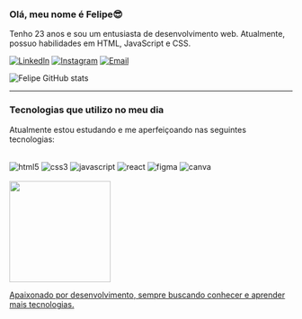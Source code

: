 ### Olá, meu nome é Felipe😎</br>
Tenho 23 anos e sou um entusiasta de desenvolvimento web. Atualmente, possuo habilidades em HTML, JavaScript e CSS.

[![Linkedln](https://img.shields.io/badge/LinkedIn-0077B5?style=for-the-badge&logo=linkedin&logoColor=white)](https://www.linkedin.com/in/felipefsousa/)
[![Instagram](https://img.shields.io/badge/Instagram-E4405F?style=for-the-badge&logo=instagram&logoColor=white)](https://www.instagram.com/felipe.ff18/)
[![Email](https://img.shields.io/badge/Gmail-D14836?style=for-the-badge&logo=gmail&logoColor=white)](mailto:felipe.dev803@gmail.com)

![Felipe GitHub stats](https://github-readme-stats.vercel.app/api?username=FelipeNer0&show_icons=true&theme=dracula)

<hr>

### Tecnologias que utilizo no meu dia
Atualmente estou estudando e me aperfeiçoando nas seguintes tecnologias:

<div style="display: inline_block"></br>
  <img align="center" alt="html5" src="https://img.shields.io/badge/HTML5-E34F26?style=for-the-badge&logo=html5&logoColor=white" />
  <img align="center" alt="css3" src="https://img.shields.io/badge/CSS3-1572B6?style=for-the-badge&logo=css3&logoColor=white" />
  <img align="center" alt="javascript" src="https://img.shields.io/badge/JavaScript-F7DF1E?style=for-the-badge&logo=javascript&logoColor=black" />
  <img align="center" alt="react" src="https://img.shields.io/badge/React-20232A?style=for-the-badge&logo=react&logoColor=61DAFB" />
  <img align="center" alt="figma" src="https://img.shields.io/badge/Figma-F24E1E?style=for-the-badge&logo=figma&logoColor=white" />
  <img align="center" alt="canva" src="https://img.shields.io/badge/Canva-%2300C4CC.svg?&style=for-the-badge&logo=Canva&logoColor=white" />
</div><br/>
<div>
 <a href="https://github.com/ademar-costa">
 <img height="180em" src="https://github-readme-stats.vercel.app/api/top-langs/?username=FelipeNer0&layout=compact&langs_count=7&theme=dracula"/>
</div>
   
Apaixonado por desenvolvimento, sempre buscando conhecer e aprender mais tecnologias.
